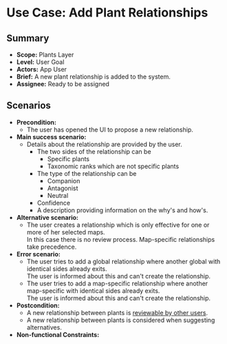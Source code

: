 # Use Case: Add Plant Relationships

## Summary

- **Scope:** Plants Layer
- **Level:** User Goal
- **Actors:** App User
- **Brief:** A new plant relationship is added to the system.
- **Assignee:** Ready to be assigned

## Scenarios

- **Precondition:**
  - The user has opened the UI to propose a new relationship.
- **Main success scenario:**
  - Details about the relationship are provided by the user.
    - The two sides of the relationship can be
      - Specific plants
      - Taxonomic ranks which are not specific plants
    - The type of the relationship can be
      - Companion
      - Antagonist
      - Neutral
    - Confidence
    - A description providing information on the why's and how's.
- **Alternative scenario:**
  - The user creates a relationship which is only effective for one or more of her selected maps.  
    In this case there is no review process.
    Map-specific relationships take precedence.
- **Error scenario:**
  - The user tries to add a global relationship where another global with identical sides already exits.  
    The user is informed about this and can't create the relationship.
  - The user tries to add a map-specific relationship where another map-specific with identical sides already exits.  
    The user is informed about this and can't create the relationship.
- **Postcondition:**
  - A new relationship between plants is [reviewable by other users](../assigned/review_plant_relationships.md).
  - A new relationship between plants is considered when suggesting alternatives.
- **Non-functional Constraints:**
